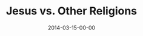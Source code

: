 ---
layout: message
category: message
series: "Heavyweights 2"
title: "Jesus vs. Other Religions"
date: 2014-03-15-00-00
message_id: 852
program: "http://s3.amazonaws.com/crossroads-media/documents/03_15-16_14Program_LO.pdf"
description: "Aren't all religions basically the same?"
video: "http://s3.amazonaws.com/crossroads-media/message/video/heavyweights2_wk6.mp4"
video-duration: ":"
video-image: "http://s3.amazonaws.com/crossroads-media/images/heavyweights2_wk6_still.jpg"
audio: "http://s3.amazonaws.com/crossroads-media/message/audio/heavyweights2_wk6.mp3"
audio-duration: ":"
explicit: false
---